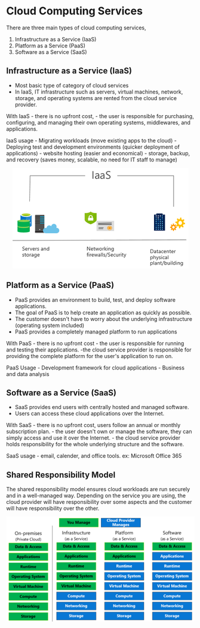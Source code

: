 # Cloud Computing Services

There are three main types of cloud computing services,

1. Infrastructure as a Service (IaaS)
2. Platform as a Service (PaaS)
3. Software as a Service (SaaS)

## Infrastructure as a Service (IaaS)

- Most basic type of category of cloud services
- In IaaS, IT infrastructure such as servers, virtual machines, network, storage, and operating systems are rented from the cloud service provider.

With IaaS
	- there is no upfront cost,
	- the user is responsible for purchasing, configuring, and managing their own operating systems, middlewares, and applications.

IaaS usage
	- Migrating workloads (move existing apps to the cloud)
	- Deploying test and development environments (quicker deployment of applications)
	- website hosting (easier and economical)
	- storage, backup, and recovery (saves money, scalable, no need for IT staff to manage)

<p align = "center">
<img src= "https://raw.githubusercontent.com/BIT-R0nIn/AZ-900-Microsoft-Azure-Fundamentals-Study-Notes/master/img/iaas.png"></p>

## Platform as a Service (PaaS)

- PaaS provides an environment to build, test, and deploy software applications.
- The goal of PaaS is to help create an application as quickly as possible.
- The customer doesn't have to worry about the underlying infrastructure (operating system included)
- PaaS provides a completely managed platform to run applications

With PaaS
	- there is no upfront cost
	- the user is responsible for running and testing their applications.
	-the cloud service provider is responsible for providing the complete platform for the user's application to run on. 

PaaS Usage
	- Development framework for cloud applications
	- Business and data analysis


## Software as a Service (SaaS)

- SaaS provides end users with centrally hosted and managed software.
- Users can access these cloud applications over the Internet.

With SaaS
	- there is no upfront cost, users follow an annual or monthly subscription plan.
	- the user doesn't own or manage the software, they can simply access and use it over the Internet.
	- the cloud service provider holds responsibility for the whole underlying structure and the software.

SaaS usage
	- email, calender, and office tools. ex: Microsoft Office 365

## Shared Responsibility Model

The shared responsibility model ensures cloud workloads are run securely and in a well-managed way.
Depending on the service you are using, the cloud provider will have responsibility over some aspects and the customer will
have responsibility over the other. 

<p align = "center">
<img src= "https://raw.githubusercontent.com/BIT-R0nIn/AZ-900-Microsoft-Azure-Fundamentals-Study-Notes/master/img/shared.png"></p>